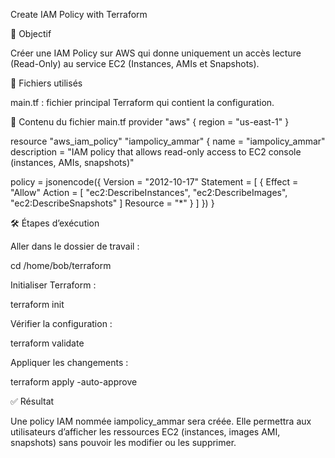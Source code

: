 Create IAM Policy with Terraform

🎯 Objectif

Créer une IAM Policy sur AWS qui donne uniquement un accès lecture (Read-Only) au service EC2 (Instances, AMIs et Snapshots).

📂 Fichiers utilisés

main.tf : fichier principal Terraform qui contient la configuration.

📜 Contenu du fichier main.tf
provider "aws" {
  region = "us-east-1"
}

resource "aws_iam_policy" "iampolicy_ammar" {
  name        = "iampolicy_ammar"
  description = "IAM policy that allows read-only access to EC2 console (instances, AMIs, snapshots)"

  policy = jsonencode({
    Version = "2012-10-17"
    Statement = [
      {
        Effect   = "Allow"
        Action   = [
          "ec2:DescribeInstances",
          "ec2:DescribeImages",
          "ec2:DescribeSnapshots"
        ]
        Resource = "*"
      }
    ]
  })
}

🛠️ Étapes d’exécution

Aller dans le dossier de travail :

cd /home/bob/terraform


Initialiser Terraform :

terraform init


Vérifier la configuration :

terraform validate


Appliquer les changements :

terraform apply -auto-approve

✅ Résultat

Une policy IAM nommée iampolicy_ammar sera créée.
Elle permettra aux utilisateurs d’afficher les ressources EC2 (instances, images AMI, snapshots) sans pouvoir les modifier ou les supprimer.